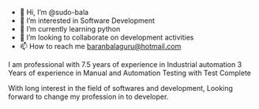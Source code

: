 - 👋 Hi, I’m @sudo-bala
- 👀 I’m interested in Software Development
- 🌱 I’m currently learning python
- 💞️ I’m looking to collaborate on development activities
- 📫 How to reach me baranbalaguru@hotmail.com

I am professional with 7.5 years of experience in Industrial automation
3 Years of experience in Manual and Automation Testing with Test Complete 

With long interest in the field of softwares and development, Looking forward to change my profession in to developer. 

<!---
sudo-bala/sudo-bala is a ✨ special ✨ repository because its `README.md` (this file) appears on your GitHub profile.
You can click the Preview link to take a look at your changes.
--->
